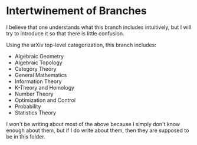 # Intertwinement of Branches
I believe that one understands what this branch includes intuitively, but I will try to introduce it so that there is little confusion.

Using the arXiv top-level categorization, this branch includes:
- Algebraic Geometry
- Algebraic Topology
- Category Theory
- General Mathematics
- Information Theory
- K-Theory and Homology
- Number Theory
- Optimization and Control
- Probability
- Statistics Theory

I won't be writing about most of the above because I simply don't know enough about them, but if I do write about them, then they are supposed to be in this folder.
